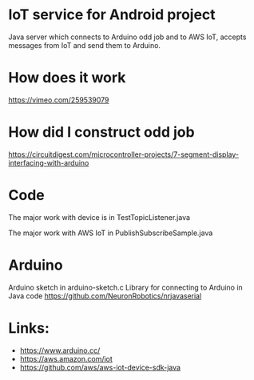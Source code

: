 # IoT service for Android project

Java server which connects to Arduino odd job and to AWS IoT, accepts messages from IoT and send them to Arduino.

# How does it work

https://vimeo.com/259539079

# How did I construct odd job 

https://circuitdigest.com/microcontroller-projects/7-segment-display-interfacing-with-arduino

# Code

The major work with device is in TestTopicListener.java

The major work with AWS IoT in PublishSubscribeSample.java

# Arduino

Arduino sketch in arduino-sketch.c
Library for connecting to Arduino in Java code 
https://github.com/NeuronRobotics/nrjavaserial

# Links:

* https://www.arduino.cc/
* https://aws.amazon.com/iot
* https://github.com/aws/aws-iot-device-sdk-java

